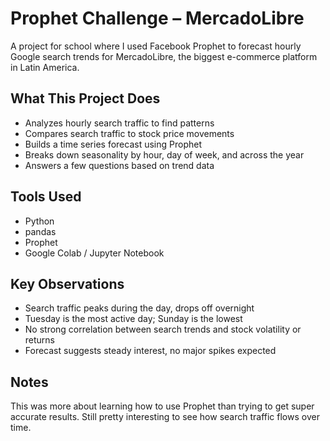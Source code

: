 
# Prophet Challenge – MercadoLibre

A project for school where I used Facebook Prophet to forecast hourly Google search trends for MercadoLibre, the biggest e-commerce platform in Latin America.

##  What This Project Does

- Analyzes hourly search traffic to find patterns
- Compares search traffic to stock price movements
- Builds a time series forecast using Prophet
- Breaks down seasonality by hour, day of week, and across the year
- Answers a few questions based on trend data

##  Tools Used

- Python
- pandas
- Prophet
- Google Colab / Jupyter Notebook

##  Key Observations

- Search traffic peaks during the day, drops off overnight
- Tuesday is the most active day; Sunday is the lowest
- No strong correlation between search trends and stock volatility or returns
- Forecast suggests steady interest, no major spikes expected

## Notes

This was more about learning how to use Prophet than trying to get super accurate results. Still pretty interesting to see how search traffic flows over time.



